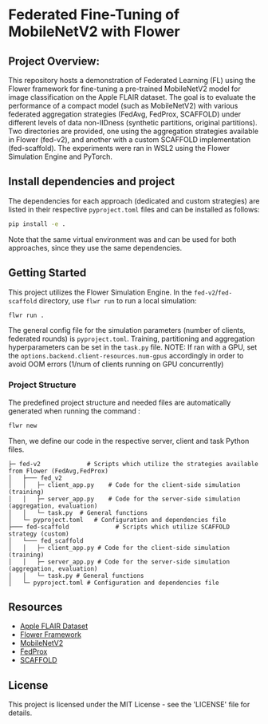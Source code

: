 
# Federated Fine-Tuning of MobileNetV2 with Flower
## Project Overview: 
This repository hosts a demonstration of Federated Learning (FL) using the Flower framework for fine-tuning a pre-trained MobileNetV2 model for image classification on the Apple FLAIR dataset. The goal is to evaluate the performance of a compact model (such as MobileNetV2) with various federated aggregation strategies (FedAvg, FedProx, SCAFFOLD) under different levels of data non-IIDness (synthetic partitions, original partitions). Two directories are provided, one using the aggregation strategies available in Flower (fed-v2), and another with a custom SCAFFOLD implementation (fed-scaffold).
The experiments were ran in WSL2 using the Flower Simulation Engine and PyTorch.

## Install dependencies and project

The dependencies for each approach (dedicated and custom strategies) are listed in their respective  `pyproject.toml` files and can be installed as follows:

```bash
pip install -e .
```
Note that the same virtual environment was and can be used for both approaches, since they use the same dependencies.
## Getting Started

This project utilizes the Flower Simulation Engine. In the `fed-v2`/`fed-scaffold` directory, use `flwr run` to run a local simulation:

```bash
flwr run .
```
The general config file for the simulation parameters (number of clients, federated rounds) is `pyproject.toml`. Training, partitioning and aggregation hyperparameters can be set in the `task.py` file.
NOTE: If ran with a GPU, set the `options.backend.client-resources.num-gpus` accordingly in order to avoid OOM errors (1/num of clients running on GPU concurrently)

### Project Structure
The predefined project structure and needed files are automatically generated when running the command :
```bash
flwr new
```
Then, we define our code in the respective server, client and task Python files.
```
├─ fed-v2             # Scripts which utilize the strategies available from Flower (FedAvg,FedProx)
│	├─── fed_v2
│	│	├─ client_app.py	# Code for the client-side simulation (training)
│	│	├─ server_app.py	# Code for the server-side simulation (aggregation, evaluation)
│	│	└─ task.py	# General functions
│	└─ pyproject.toml	# Configuration and dependencies file
├─── fed-scaffold             # Scripts which utilize SCAFFOLD strategy (custom)
│	└─── fed_scaffold
│	│	├─ client_app.py # Code for the client-side simulation (training)
│	│	├─ server_app.py # Code for the server-side simulation (aggregation, evaluation)
│	│	└─ task.py # General functions
│	└─ pyproject.toml # Configuration and dependencies file
```
## Resources

- [Apple FLAIR Dataset](https://github.com/apple/ml-flair)
- [Flower Framework](https://flower.ai/)
- [MobileNetV2](https://arxiv.org/abs/1801.04381)
- [FedProx](https://arxiv.org/abs/1812.06127)
- [SCAFFOLD](https://arxiv.org/abs/1910.06378)
## License
This project is licensed under the MIT License - see the 'LICENSE' file for details.

